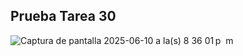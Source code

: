 ## Prueba Tarea 30

![Captura de pantalla 2025-06-10 a la(s) 8 36 01 p  m](https://github.com/user-attachments/assets/c8763b0b-54d3-4eb3-843d-e568d1cf4ac7)
